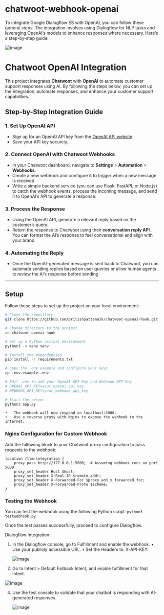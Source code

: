 # chatwoot-webhook-openai
To integrate Google Dialogflow ES with OpenAI, you can follow these general steps. The integration involves using Dialogflow for NLP tasks and leveraging OpenAI’s models to enhance responses where necessary. Here’s a step-by-step guide:

![image](https://github.com/user-attachments/assets/eeca6fd6-a161-46ae-aaa1-4f1f3e5efa9a)


# Chatwoot OpenAI Integration

This project integrates **Chatwoot** with **OpenAI** to automate customer support responses using AI. By following the steps below, you can set up the integration, automate responses, and enhance your customer support capabilities.

## Step-by-Step Integration Guide

### 1. Set Up OpenAI API
- Sign up for an OpenAI API key from the [OpenAI API website](https://platform.openai.com/).
- Save your API key securely.

### 2. Connect OpenAI with Chatwoot Webhooks
- In your Chatwoot dashboard, navigate to **Settings** > **Automation** > **Webhooks**.
- Create a new webhook and configure it to trigger when a new message is received.
- Write a simple backend service (you can use Flask, FastAPI, or Node.js) to catch the webhook events, process the incoming message, and send it to OpenAI’s API to generate a response.

### 3. Process the Response
- Using the OpenAI API, generate a relevant reply based on the customer’s query.
- Return the response to Chatwoot using their **conversation reply API**. You can format the AI’s response to feel conversational and align with your brand.

### 4. Automating the Reply
- Once the OpenAI-generated message is sent back to Chatwoot, you can automate sending replies based on user queries or allow human agents to review the AI’s response before sending.

---

## Setup

Follow these steps to set up the project on your local environment:

```bash
# Clone the repository
git clone https://github.com/pritishpattanaik/chatwoot-openai-hook.git

# Change directory to the project
cd chatwoot-openai-hook

# Set up a Python virtual environment
python3 -m venv venv

# Install the dependencies
pip install -r requirements.txt

# Copy the .env example and configure your keys
cp .env.example .env

# Edit .env to add your OpenAI API Key and Webhook API Key
# OPENAI_API_KEY=your_openai_api_key
# WEBHOOK_API_KEY=your_webhook_api_key

# Start the server
python3 app.py
```

	•	The webhook will now respond on localhost:5000.
	•	Use a reverse proxy with Nginx to expose the webhook to the internet.

### Nginx Configuration for Custom Webhook

Add the following block to your Chatwoot proxy configuration to pass requests to the webhook:

```
location /llm-integration {
    proxy_pass http://127.0.0.1:5000;  # Assuming webhook runs on port 5000
    proxy_set_header Host $host;
    proxy_set_header X-Real-IP $remote_addr;
    proxy_set_header X-Forwarded-For $proxy_add_x_forwarded_for;
    proxy_set_header X-Forwarded-Proto $scheme;
}
```
### Testing the Webhook

You can test the webhook using the following Python script:
```python3 testwebhook.py```

Once the test passes successfully, proceed to configure Dialogflow.

Dialogflow Integration
1.	In the Dialogflow console, go to Fulfillment and enable the webhook.
	•	Use your publicly accessible URL.
	•	Set the Headers to: X-API-KEY: <Your Webhook API Key>

  	![image](https://github.com/user-attachments/assets/5e164d67-560f-4a14-96f4-85777701d9cc)

3.	Go to Intent > Default Fallback Intent, and enable fulfillment for that intent.

   ![image](https://github.com/user-attachments/assets/18030a4a-62e2-4ef7-a3b9-57993cee41ac)



4.	Use the test console to validate that your chatbot is responding with AI-generated responses.

    ![image](https://github.com/user-attachments/assets/9f065e2b-69d5-408a-be80-f6c774beb304)

 


